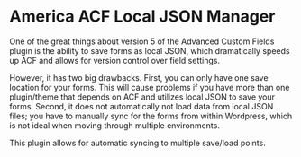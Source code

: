 # America ACF Local JSON Manager

One of the great things about version 5 of the Advanced Custom Fields plugin is the ability to save forms as local JSON, which dramatically speeds up ACF and allows for version control over field settings.

However, it has two big drawbacks. First, you can only have one save location for your forms. This will cause problems if you have more than one plugin/theme that depends on ACF and utilizes local JSON to save your forms. Second, it does not automatically not load data from local JSON files; you have to manually sync for the forms from within Wordpress, which is not ideal when moving through multiple environments.

This plugin allows for automatic syncing to multiple save/load points.
